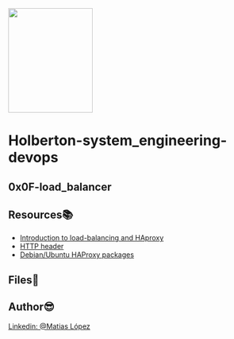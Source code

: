 <img src="https://blog.holbertonschool.com/wp-content/uploads/2020/04/unnamed-2.png" width="170" height="210">

# Holberton-system_engineering-devops

## 0x0F-load_balancer

## Resources:books:
* [Introduction to load-balancing and HAproxy](https://www.digitalocean.com/community/tutorials/an-introduction-to-haproxy-and-load-balancing-concepts)
* [HTTP header](https://intranet.hbtn.io/rltoken/v32JmcDrSiOnFBfqzXvs_Q)
* [Debian/Ubuntu HAProxy packages](https://intranet.hbtn.io/rltoken/BXGrW_6ocecWaOJb7OK_WA)

## Files📄


## Author😎
[Linkedin: @Matias López](https://uy.linkedin.com/in/matias-l%C3%B3pez-777796194?trk=people-guest_people_search-card)
